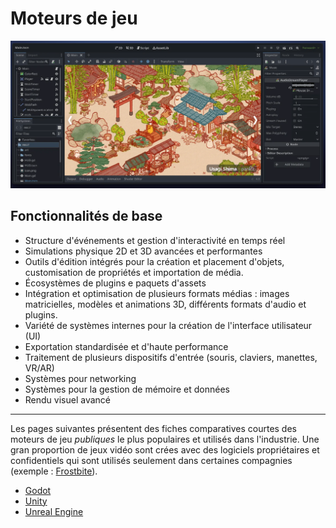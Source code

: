 # Moteurs de jeu

![Capture d'écran - Godot](godot_20250820114256.png)

## Fonctionnalités de base

- Structure d'événements et gestion d'interactivité en temps réel
- Simulations physique 2D et 3D avancées et performantes
- Outils d'édition intégrés pour la création et placement d'objets, customisation de propriétés et importation de média.
- Écosystèmes de plugins e paquets d'assets
- Intégration et optimisation de plusieurs formats médias : images matricielles, modèles et animations 3D, différents formats d'audio et plugins.
- Variété de systèmes internes pour la création de l'interface utilisateur (UI)
- Exportation standardisée et d'haute performance
- Traitement de plusieurs dispositifs d'entrée (souris, claviers, manettes, VR/AR)
- Systèmes pour networking
- Systèmes pour la gestion de mémoire et données
- Rendu visuel avancé

---

Les pages suivantes présentent des fiches comparatives courtes des moteurs de jeu *publiques* le plus populaires et utilisés dans l'industrie. Une gran proportion de jeux vidéo sont crées avec des logiciels propriétaires et confidentiels qui sont utilisés seulement dans certaines compagnies (exemple : [Frostbite](https://www.ea.com/frostbite/engine)).

<!-- start-replace-subnav depth=1 -->
* [Godot](/03-savoirs/01/03-logiciels/02-moteurs-de-jeu/godot/)
* [Unity](/03-savoirs/01/03-logiciels/02-moteurs-de-jeu/unity/)
* [Unreal Engine](/03-savoirs/01/03-logiciels/02-moteurs-de-jeu/unreal/)
<!-- end-replace-subnav -->